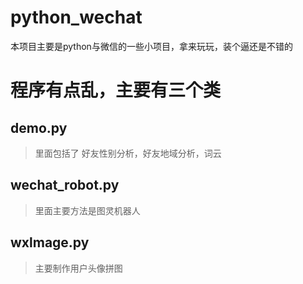 # python_wechat
本项目主要是python与微信的一些小项目，拿来玩玩，装个逼还是不错的
# 程序有点乱，主要有三个类

## demo.py 
> 里面包括了 好友性别分析，好友地域分析，词云
## wechat_robot.py
> 里面主要方法是图灵机器人
## wxlmage.py
> 主要制作用户头像拼图
